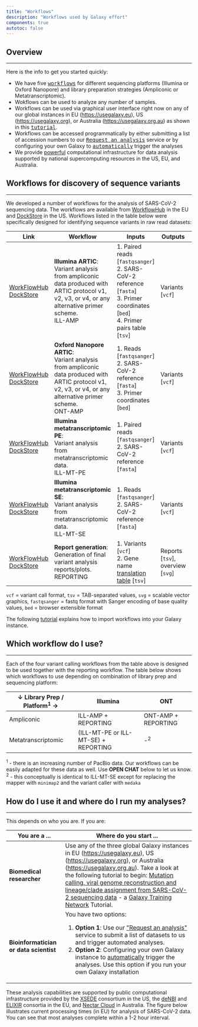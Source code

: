 ```yaml
---
title: "Workflows"
description: "Workflows used by Galaxy effort"
components: true
autotoc: false
---
```


## Overview

-----

Here is the info to get you started quickly:

- We have five [<kbd>workflows</kbd>](#workflows-for-discovery-of-sequence-variants) for different sequencing platforms (Illumina or Oxford Nanopore) and library preparation strategies (Ampliconic or Metatranscriptomic).
- Wokflows can be used to analyze any number of samples.
- Workflows can be used via graphical user interface right now on any of our global instances in EU (https://usegalaxy.eu), US (https://usegalaxy.org), or Australia (https://usegalaxy.org.au) as shown in this [<kbd>tutorial</kbd>](https://training.galaxyproject.org/training-material/topics/variant-analysis/tutorials/sars-cov-2-variant-discovery/tutorial.html). 
- Workflows can be accessed programmatically by either submitting a list of accession numbers to our [<kbd>Request an analysis</kbd>](https://github.com/usegalaxy-eu/sars-cov-2-processing-requests) service or by configuring your own Galaxy to [<kbd>automatically</kbd>](https://github.com/usegalaxy-eu/ena-cog-uk-wfs) trigger the analyses
- We provide [powerful](#graph) computational infrastructure for data analysis supported by national supercomputing resources in the US, EU, and Australia. 


## Workflows for discovery of sequence variants

-----

We developed a number of workflows for the analysis of SARS-CoV-2 sequencing data. The workflows are available from [WorkflowHub](https://workflowhub.eu/projects/33/workflows?filter%5Btag%5D=covid-19&filter%5Bworkflow_type%5D=galaxy) in the EU and [DockStore](https://dockstore.org/organizations/iwc/collections/Covid) in the US. Workflows listed in the table below were specifically designed for identifying sequence variants in raw read datasets: 


| Link | Workflow |  Inputs | Outputs | Aligner | Caller | 
|---|--------|-------|--------|--------------|-----------------|
| [WorkFlowHub](https://workflowhub.eu/workflows/110)<br>[DockStore](https://dockstore.org/api/ga4gh/trs/v2/tools/%23workflow%2Fgithub.com%2Fiwc-workflows%2Fsars-cov-2-pe-illumina-artic-variant-calling%2FCOVID-19-PE-ARTIC-ILLUMINA/versions/main/plain-GXFORMAT2/descriptor//pe-artic-variation.ga)| **Illumina ARTIC**:<br> Variant analysis from ampliconic data produced with ARTIC protocol v1, v2, v3, or v4, or any alternative primer scheme.<br><span class="badge badge-danger">ILL-AMP</span>          | 1. Paired reads [`fastqsanger`]<br>2. SARS-CoV-2 reference [`fasta`]<br>3. Primer coordinates [`bed`]<br>4. Primer pairs table [`tsv`]  | Variants [`vcf`] | `BWA MEM` | `lofreq` |
| [WorkFlowHub](https://workflowhub.eu/workflows/111)<br>[DockStore](https://dockstore.org/api/ga4gh/trs/v2/tools/%23workflow%2Fgithub.com%2Fiwc-workflows%2Fsars-cov-2-ont-artic-variant-calling%2FCOVID-19-ARTIC-ONT/versions/main/plain-GXFORMAT2/descriptor//ont-artic-variation.ga)               |**Oxford Nanopore ARTIC**:<br> Variant analysis from ampliconic data produced with ARTIC protocol v1, v2, v3, or v4, or any alternative primer scheme.<br><span class="badge badge-secondary">ONT-AMP</span> | 1. Reads [`fastqsanger`]<br>2. SARS-CoV-2 reference   [`fasta`]<br>3. Primer coordinates [`bed`] | Variants [`vcf`] | `minimap2` | `medaka` |
| [WorkFlowHub](https://workflowhub.eu/workflows/113)<br>[DockStore](https://dockstore.org/api/ga4gh/trs/v2/tools/%23workflow%2Fgithub.com%2Fiwc-workflows%2Fsars-cov-2-pe-illumina-wgs-variant-calling%2FCOVID-19-PE-WGS-ILLUMINA/versions/main/plain-GXFORMAT2/descriptor//pe-wgs-variation.ga)      |**Illumina metatranscriptomic PE**:<br> Variant analysis from metatranscriptomic data.<br><span class="badge badge-success">ILL-MT-PE</span>                               | 1. Paired reads [`fastqsanger`]<br>2. SARS-CoV-2 reference   [`fasta`] | Variants [`vcf`] | `BWA MEM` | `lofreq` |
| [WorkFlowHub](https://workflowhub.eu/workflows/112)<br>[DockStore](https://dockstore.org/api/ga4gh/trs/v2/tools/%23workflow%2Fgithub.com%2Fiwc-workflows%2Fsars-cov-2-se-illumina-wgs-variant-calling%2FCOVID-19-SE-WGS-ILLUMINA/versions/main/plain-GXFORMAT2/descriptor//se-wgs-variation.ga)      |**Illumina metatranscriptomic SE**:<br> Variant analysis from metatranscriptomic data.<br><span class="badge badge-warning">ILL-MT-SE</span>                               | 1. Reads [`fastqsanger`]<br>2. SARS-CoV-2 reference   [`fasta`] | Variants [`vcf`]| `BWA MEM` | `lofreq` |
| [WorkFlowHub](https://workflowhub.eu/workflows/109)<br>[DockStore](https://dockstore.org/api/ga4gh/trs/v2/tools/%23workflow%2Fgithub.com%2Fiwc-workflows%2Fsars-cov-2-variation-reporting%2FCOVID-19-VARIATION-REPORTING/versions/main/plain-GXFORMAT2/descriptor//variation-reporting.ga)           |**Report generation**:<br> Generation of final variant analysis reports/plots.<br><span class="badge badge-info">REPORTING</span>                                                 | 1. Variants [`vcf`]<br>2. Gene name [translation table](https://zenodo.org/record/4555735) [`tsv`]  | Reports [`tsv`], overview [`svg`] | - | - | 
 
 `vcf` = variant call format, `tsv` = TAB-separated values, `svg` = scalable vector graphics, `fastqsanger` = fastq format with Sanger encoding of base quality values, `bed` = browser extensible format

The following <a href="https://training.galaxyproject.org/training-material/topics/variant-analysis/tutorials/sars-cov-2-variant-discovery/tutorial.html#from-fastq-to-annotated-allelic-variants">tutorial</a> explains how to import workflows into your Galaxy instance.


## Which workflow do I use?

------

<!-- Workflow badges
<span class="badge badge-danger">ILL-AMP</span>
<span class="badge badge-secondary">ONT-AMP</span>
<span class="badge badge-success">ILL-MT-PE</span>
<span class="badge badge-warning">ILL-MT-SE</span>  
-->

Each of the four variant calling workflows from the table above is designed to be used together with the reporting workflow. The table below shows which workflows to use depending on combination of library prep and sequencing platform:

| &#8595;  Library Prep / Platform<sup>1</sup> &#8594; | Illumina | ONT |
|------------------------------------------|----------|-----|
| Ampliconic                               | <span class="badge badge-danger">ILL-AMP</span> + <span class="badge badge-info">REPORTING</span>  | <span class="badge badge-secondary">ONT-AMP</span> + <span class="badge badge-info">REPORTING</span> |
| Metatranscriptomic |(<span class="badge badge-success">ILL-MT-PE</span> or <span class="badge badge-warning">ILL-MT-SE</span>) + <span class="badge badge-info">REPORTING</span> | -<sup>2</sup>|
<sup>1</sup> - there is an increasing number of PacBio data. Our workflows can be easily adapted for these data as well. Use **OPEN CHAT** below to let us know. <sup>2</sup> - this conceptually is identical to <span class="badge badge-warning">ILL-MT-SE</span> except for replacing the mapper with `minimap2` and the variant caller with `medaka` 


## How do I use it and where do I run my analyses?

------

This depends on who you are. If you are:

| You are a ... | Where do you start ... |
|----------|-----------------------|
| **Biomedical researcher** | Use any of the three global Galaxy instances in EU (https://usegalaxy.eu), US (https://usegalaxy.org), or Australia (https://usegalaxy.org.au). Take a look at the following tutorial to begin: [Mutation calling, viral genome reconstruction and lineage/clade assignment from SARS-CoV-2 sequencing data](https://training.galaxyproject.org/training-material/topics/variant-analysis/tutorials/sars-cov-2-variant-discovery/tutorial.html) - a [Galaxy Training Network](https://training.galaxyproject.org/training-material/) Tutorial. |
| **Bioinformatician or data scientist** | You have two options: <ol> <li>**Option 1**: Use our ["Request an analysis"](https://github.com/usegalaxy-eu/sars-cov-2-processing-requests) service to submit a list of datasets to us and trigger automated analyses.</li> <li>**Option 2**: Configuring your own Galaxy instance to [automatically](https://github.com/usegalaxy-eu/ena-cog-uk-wfs) trigger the analyses. Use this option if you run your own Galaxy installation</li> </ol> | 

These analysis capabilities are supported by public computational infrastructure provided by the [XSEDE](https://www.xsede.org) consortium in the US, the [deNBI](https://www.denbi.de) and [ELIXIR](https://elixir-europe.org) consortia in the EU, and [Nectar Cloud](https://ardc.edu.au/services/nectar-research-cloud/) in Australia. The figure below illustrates current processing times (in EU) for analysis of SARS-CoV-2 data. You can see that most analyses complete within a 1-2 hour interval.


<div class="shadow-sm p-3 mb-5 bg-light rounded" id="graph" align="center">
    <vega-embed align="center" spec="https://raw.githubusercontent.com/galaxyproject/SARS-CoV-2/master/data/ipynb/graphs/run_times.json"/>
</div>
